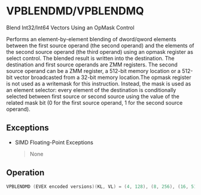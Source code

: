 # VPBLENDMD/VPBLENDMQ

Blend Int32/Int64 Vectors Using an OpMask Control

Performs an element-by-element blending of dword/qword elements between the first source operand (the second operand) and the elements of the second source operand (the third operand) using an opmask register as select control.
The blended result is written into the destination.
The destination and first source operands are ZMM registers.
The second source operand can be a ZMM register, a 512-bit memory location or a 512-bit vector broadcasted from a 32-bit memory location.The opmask register is not used as a writemask for this instruction.
Instead, the mask is used as an element selector: every element of the destination is conditionally selected between first source or second source using the value of the related mask bit (0 for the first source operand, 1 for the second source operand).

## Exceptions

- SIMD Floating-Point Exceptions
  > None

## Operation

```C
VPBLENDMD (EVEX encoded versions)(KL, VL) = (4, 128), (8, 256), (16, 512)FOR j := 0 TO KL-1i := j * 32IF k1[j] OR *no controlmask*THENIF (EVEX.b = 1) AND (SRC2 *is memory*)THENDEST[i+31:i] := SRC2[31:0]ELSE DEST[i+31:i] := SRC2[i+31:i]FI;ELSE IF *merging-masking*; merging-maskingTHEN DEST[i+31:i] := SRC1[i+31:i]ELSE ; zeroing-maskingDEST[i+31:i] := 0FI;FI;ENDFORDEST[MAXVL-1:VL] := 0;VPBLENDMD (EVEX encoded versions)(KL, VL) = (4, 128), (8, 256), (16, 512)FOR j := 0 TO KL-1i := j * 32IF k1[j] OR *no controlmask*THENIF (EVEX.b = 1) AND (SRC2 *is memory*)THENDEST[i+31:i] := SRC2[31:0]ELSE DEST[i+31:i] := SRC2[i+31:i]FI;ELSE IF *merging-masking*; merging-maskingTHEN DEST[i+31:i] := SRC1[i+31:i]ELSE ; zeroing-maskingDEST[i+31:i] := 0FI;FI;Intel C/C++ Compiler Intrinsic EquivalentVPBLENDMD __m512i _mm512_mask_blend_epi32(__mmask16 k, __m512i a, __m512i b);VPBLENDMD __m256i _mm256_mask_blend_epi32(__mmask8 m, __m256i a, __m256i b);VPBLENDMD __m128i _mm_mask_blend_epi32(__mmask8 m, __m128i a, __m128i b);VPBLENDMQ __m512i _mm512_mask_blend_epi64(__mmask8 k, __m512i a, __m512i b);VPBLENDMQ __m256i _mm256_mask_blend_epi64(__mmask8 m, __m256i a, __m256i b);VPBLENDMQ __m128i _mm_mask_blend_epi64(__mmask8 m, __m128i a, __m128i b);
```
